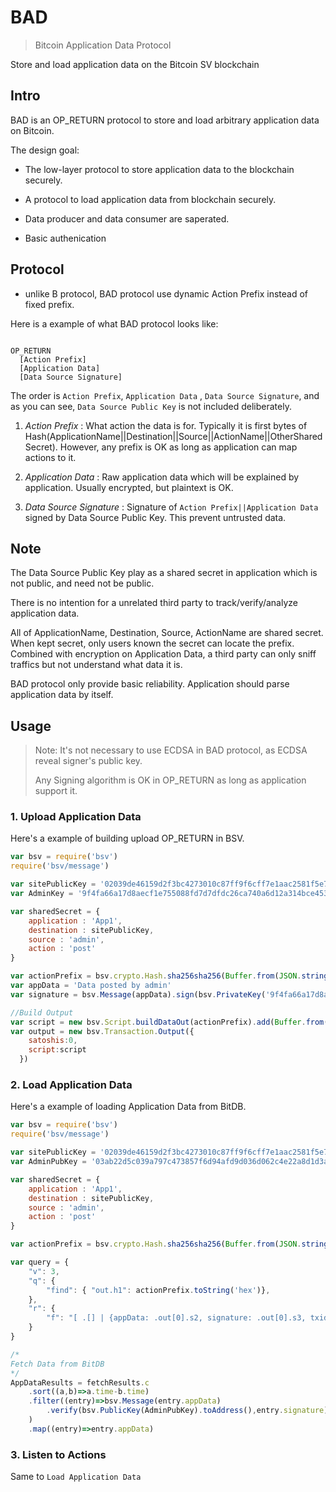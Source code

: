 # BAD

> Bitcoin Application Data Protocol

Store and load application data on the Bitcoin SV blockchain

## Intro

BAD is an OP_RETURN protocol to store and load arbitrary application data on Bitcoin.

The design goal:

* The low-layer protocol to store application data to the blockchain securely.

* A protocol to load application data from blockchain securely.

* Data producer and data consumer are saperated.

* Basic authenication

## Protocol

* unlike B protocol, BAD protocol use dynamic Action Prefix instead of fixed prefix.

Here is a example of what BAD protocol looks like:

~~~

OP_RETURN
  [Action Prefix]
  [Application Data]
  [Data Source Signature]

~~~

The order is `Action Prefix`, `Application Data` , `Data Source Signature`, and as you can see, `Data Source Public Key` is not included deliberately.

 1. *Action Prefix* : What action the data is for. Typically it is first bytes of Hash(ApplicationName||Destination||Source||ActionName||OtherSharedSecret). However, any prefix is OK as long as application can map actions to it.

 2. *Application Data* : Raw application data which will be explained by application. Usually encrypted, but plaintext is OK.

 3. *Data Source Signature* : Signature of `Action Prefix||Application Data` signed by Data Source Public Key. This prevent untrusted data.

## Note

The Data Source Public Key play as a shared secret in application which is not public, and need not be public.

There is no intention for a unrelated third party to track/verify/analyze application data.

All of ApplicationName, Destination, Source, ActionName are shared secret. When kept secret, only users known the secret can locate the prefix. Combined with encryption on Application Data, a third party can only sniff traffics but not understand what data it is.

BAD protocol only provide basic reliability. Application should parse application data by itself.

## Usage

> Note: It's not necessary to use ECDSA in BAD protocol, as ECDSA reveal signer's public key.
>
> Any Signing algorithm is OK in OP_RETURN as long as application support it.

### 1. Upload Application Data

Here's a example of building upload OP_RETURN in BSV.

~~~javascript
var bsv = require('bsv')
require('bsv/message')

var sitePublicKey = '02039de46159d2f3bc4273010c87ff9f6cff7e1aac2581f5e70bf043d987d8b612'
var AdminKey = '9f4fa66a17d8aecf1e755088fd7d7dfdc26ca740a6d12a314bce453046f5d7f5'

var sharedSecret = {
    application : 'App1',
    destination : sitePublicKey,
    source : 'admin',
    action : 'post'
}

var actionPrefix = bsv.crypto.Hash.sha256sha256(Buffer.from(JSON.stringify(sharedSecret)))
var appData = 'Data posted by admin'
var signature = bsv.Message(appData).sign(bsv.PrivateKey('9f4fa66a17d8aecf1e755088fd7d7dfdc26ca740a6d12a314bce453046f5d7f5'))

//Build Output
var script = new bsv.Script.buildDataOut(actionPrefix).add(Buffer.from(appData)).add(Buffer.from(signature))
var output = new bsv.Transaction.Output({
    satoshis:0,
    script:script
  })

~~~

### 2. Load Application Data

Here's a example of loading Application Data from BitDB.

~~~javascript
var bsv = require('bsv')
require('bsv/message')

var sitePublicKey = '02039de46159d2f3bc4273010c87ff9f6cff7e1aac2581f5e70bf043d987d8b612'
var AdminPubKey = '03ab22d5c039a797c473857f6d94afd9d036d062c4e22a8d1d3a7727ce1f97a9c0'

var sharedSecret = {
    application : 'App1',
    destination : sitePublicKey,
    source : 'admin',
    action : 'post'
}

var actionPrefix = bsv.crypto.Hash.sha256sha256(Buffer.from(JSON.stringify(sharedSecret)))

var query = {
    "v": 3,
    "q": {
        "find": { "out.h1": actionPrefix.toString('hex')},
    },
    "r": {
        "f": "[ .[] | {appData: .out[0].s2, signature: .out[0].s3, txid: .tx.h, time: .blk.i} ]"
    }
}

/*
Fetch Data from BitDB
*/
AppDataResults = fetchResults.c
    .sort((a,b)=>a.time-b.time)
    .filter((entry)=>bsv.Message(entry.appData)
        .verify(bsv.PublicKey(AdminPubKey).toAddress(),entry.signature)
	)
    .map((entry)=>entry.appData)
~~~

### 3. Listen to Actions

Same to `Load Application Data`